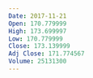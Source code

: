```yaml
---
Date: 2017-11-21
Open: 170.779999
High: 173.699997
Low: 170.779999
Close: 173.139999
Adj Close: 171.774567
Volume: 25131300
---
```

